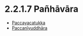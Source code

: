 # 2.2.1.7 Pañhāvāra

* [Paccayacatukka](2.2.1.7/Paccayacatukka.md)
* [Paccanīyuddhāra](2.2.1.7/Paccaniyuddhara.md)
